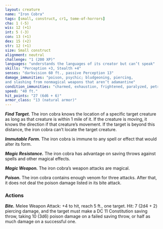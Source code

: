 ```yaml
---
layout: creature
name: "Iron Cobra"
tags: [small, construct, cr1, tome-of-horrors]
cha: 1 (-5)
wis: 12 (+1)
int: 5 (-3)
con: 13 (+1)
dex: 15 (+2)
str: 12 (+1)
size: Small construct
alignment: neutral
challenge: "1 (200 XP)"
languages: "understands the languages of its creator but can’t speak"
skills: "Perception +3, Stealth +4"
senses: "darkvision 60 ft., passive Perception 13"
damage_immunities: "poison, psychic; bludgeoning, piercing,
and slashing from nonmagical weapons that aren’t adamantine"
condition_immunities: "charmed, exhaustion, frightened, paralyzed, petrified, poisoned"
speed: "40 ft."
hit_points: "27 (6d6 + 6)"
armor_class: "13 (natural armor)"
---
```


***Find Target.*** The iron cobra knows the location
of a specific target creature as long as that creature
is within 1 mile of it. If the creature is moving, it
knows the direction if that creature’s movement.
If the target is beyond this distance, the iron cobra
can’t locate the target creature.

***Immutable Form.*** The iron cobra is immune to any
spell or effect that would alter its form.

***Magic Resistance.*** The iron cobra has advantage on
saving throws against spells and other magical effects.

***Magic Weapon.*** The iron cobra’s weapon attacks
are magical.

***Poison.*** The iron cobra contains enough venom
for three attacks. After that, it does not deal the poison
damage listed in its bite attack.

### Actions

***Bite.*** Melee Weapon Attack: +4 to hit, reach 5 ft., one target. Hit: 7 (2d4 + 2) piercing damage, and the target must make a DC 11 Constitution
saving throw, taking 10 (3d6) poison damage on a failed saving throw, or
half as much damage on a successful one.
